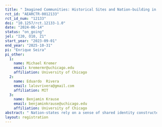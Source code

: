 ```yaml
---
title: " Imagined Communities: Historical Sites and Nation-building in High Schools"
rct_id: "AEARCTR-0012133"
rct_id_num: "12133"
doi: "10.1257/rct.12133-1.0"
date: "2024-06-14"
status: "on_going"
jel: "I20, O10, Z1"
start_year: "2023-09-01"
end_year: "2025-10-31"
pi: "Enrique Seira"
pi_other:
  1:
    name: Michael Kremer
    email: kremermr@uchicago.edu
    affiliation: University of Chicago
  2:
    name: Eduardo  Rivera
    email: lalovrivera@gmail.com
    affiliation: MIT
  3:
    name: Benjamin Krause
    email: benjaminkrause@uchicago.edu
    affiliation: University of Chicago
abstract: " Nation-states rely on a sense of shared identity constructed through narrative. Anderson (1983) argued that nations are “Imagined Communities” constructed by narrative, schools, museums, monuments and maps. We study the impact of a high-school program in Mexico that takes low-income students to visit sites that are an integral part of the Mexican nation’s history. We examine whether this generates a heightened sense of national identity and reduces feelings of exclusion, and the extent to which this generates public good provision, political participation, and government legitimacy. We do this as part of a new program created by the government of Puebla (“Journeys of National Heritage”) that is currently being scaled up."
layout: registration
---
```


